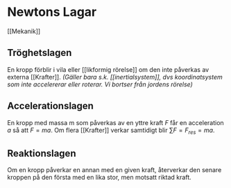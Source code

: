 # Newtons Lagar
[[Mekanik]]
## Tröghetslagen
En kropp förblir i vila eller [[likformig rörelse]] om den inte påverkas av externa [[Krafter]].
    *(Gäller bara s.k. [[inertialsystem]], dvs koordinatsystem som inte accelererar eller roterar. Vi bortser från jordens rörelse)*
	
## Accelerationslagen
En kropp med massa m som påverkas av en yttre kraft $F$ får en acceleration $a$ så att $F = ma$. Om flera [[Krafter]] verkar samtidigt blir $\sum F = F_{res} = ma$.
## Reaktionslagen
Om en kropp påverkar en annan med en given kraft, återverkar den senare kroppen på den första med en lika stor, men motsatt riktad kraft.